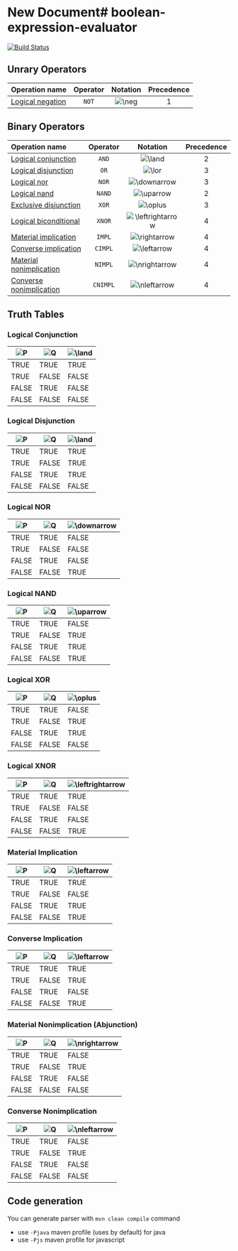 # New Document# boolean-expression-evaluator
[![Build Status](https://travis-ci.com/rifttech/boolean-expression-evaluator.svg?branch=master)](https://travis-ci.com/rifttech/boolean-expression-evaluator)

## Unrary Operators
| Operation name | Operator | Notation |Precedence
| :---         |     :---:      |    :---:      |   :---:      |
| [Logical negation](https://en.wikipedia.org/wiki/Logical_negation)   | ```NOT```     | <img src="https://latex.codecogs.com/svg.latex?\Large&space;\neg" title="\neg" />|1

## Binary Operators

| Operation name | Operator | Notation |Precedence
| :---         |     :---:      |    :---:      |   :---:      |
| [Logical conjunction](https://en.wikipedia.org/wiki/Logical_conjunction)   | ```AND```     | <img src="https://latex.codecogs.com/svg.latex?\Large&space;\land" title="\land" />|2
| [Logical disjunction](https://en.wikipedia.org/wiki/Logical_disjunction)     | ```OR```      |<img src="https://latex.codecogs.com/svg.latex?\Large&space;\lor" title="\lor" />|3
| [Logical nor](https://en.wikipedia.org/wiki/Logical_NOR)     | ```NOR```      |<img src="https://latex.codecogs.com/svg.latex?\Large&space;\downarrow" title="\downarrow" />|3|
| [Logical nand](https://en.wikipedia.org/wiki/Logical_NAND)     | ```NAND```      |<img src="https://latex.codecogs.com/svg.latex?\Large&space;\uparrow" title="\uparrow" />|2|
| [Exclusive disjunction](https://en.wikipedia.org/wiki/Exclusive_disjunction)     | ```XOR```      |<img src="https://latex.codecogs.com/svg.latex?\Large&space;\oplus" title="\oplus" />|3
| [Logical biconditional](https://en.wikipedia.org/wiki/Logical_biconditional)     | ```XNOR```      |<img src="https://latex.codecogs.com/svg.latex?\Large&space;\leftrightarrow" title="\leftrightarrow" />|4
| [Material implication](https://en.wikipedia.org/wiki/Material_conditional)     | ```IMPL```      |<img src="https://latex.codecogs.com/svg.latex?\Large&space;\rightarrow" title="\rightarrow" />|4|
| [Converse implication](https://en.wikipedia.org/wiki/Converse_implication)     | ```CIMPL```      |<img src="https://latex.codecogs.com/svg.latex?\Large&space;\leftarrow" title="\leftarrow" />|4|
| [Material nonimplication](https://en.wikipedia.org/wiki/Material_nonimplication)     | ```NIMPL```      |<img src="https://latex.codecogs.com/svg.latex?\Large&space;\nrightarrow" title="\nrightarrow" />|4|
| [Converse nonimplication](https://en.wikipedia.org/wiki/Converse_nonimplication)     | ```CNIMPL```      |<img src="https://latex.codecogs.com/svg.latex?\Large&space;\nleftarrow " title="\nleftarrow" />|4|


## Truth Tables

### Logical Conjunction

| <img src="https://latex.codecogs.com/svg.latex?\Large&space;P" title="P" /> | <img src="https://latex.codecogs.com/svg.latex?\Large&space;Q" title="Q" /> |<img src="https://latex.codecogs.com/svg.latex?\Large&space;P\land Q" title="\land" /> |
|------|------|-----|
| TRUE | TRUE | TRUE
| TRUE | FALSE | FALSE
| FALSE | TRUE | FALSE
| FALSE | FALSE | FALSE

### Logical Disjunction

| <img src="https://latex.codecogs.com/svg.latex?\Large&space;P" title="P" />  | <img src="https://latex.codecogs.com/svg.latex?\Large&space;Q" title="Q" /> | <img src="https://latex.codecogs.com/svg.latex?\Large&space;P\lor Q" title="\land" /> |
|------|------|-----|
| TRUE | TRUE | TRUE
| TRUE | FALSE | TRUE
| FALSE | TRUE | TRUE
| FALSE | FALSE | FALSE

### Logical NOR

| <img src="https://latex.codecogs.com/svg.latex?\Large&space;P" title="P" />  | <img src="https://latex.codecogs.com/svg.latex?\Large&space;Q" title="Q" /> | <img src="https://latex.codecogs.com/svg.latex?\Large&space;P\downarrow Q" title="\downarrow" /> |
|------|------|-----|
| TRUE | TRUE | FALSE
| TRUE | FALSE | FALSE
| FALSE | TRUE | FALSE
| FALSE | FALSE | TRUE


### Logical NAND

| <img src="https://latex.codecogs.com/svg.latex?\Large&space;P" title="P" />  | <img src="https://latex.codecogs.com/svg.latex?\Large&space;Q" title="Q" /> | <img src="https://latex.codecogs.com/svg.latex?\Large&space;P\uparrow Q" title="\uparrow" /> |
|------|------|-----|
| TRUE | TRUE | FALSE
| TRUE | FALSE | TRUE
| FALSE | TRUE | TRUE
| FALSE | FALSE | TRUE


### Logical XOR

| <img src="https://latex.codecogs.com/svg.latex?\Large&space;P" title="P" />  | <img src="https://latex.codecogs.com/svg.latex?\Large&space;Q" title="Q" /> | <img src="https://latex.codecogs.com/svg.latex?\Large&space;P\oplus Q" title="\oplus" /> |
|------|------|-----|
| TRUE | TRUE | FALSE
| TRUE | FALSE | TRUE
| FALSE | TRUE | TRUE
| FALSE | FALSE | FALSE



### Logical XNOR

| <img src="https://latex.codecogs.com/svg.latex?\Large&space;P" title="P" />  | <img src="https://latex.codecogs.com/svg.latex?\Large&space;Q" title="Q" /> | <img src="https://latex.codecogs.com/svg.latex?\Large&space;P\leftrightarrow Q" title="\leftrightarrow" /> |
|------|------|-----|
| TRUE | TRUE | TRUE
| TRUE | FALSE | FALSE
| FALSE | TRUE | FALSE
| FALSE | FALSE | TRUE


### Material Implication

| <img src="https://latex.codecogs.com/svg.latex?\Large&space;P" title="P" />  | <img src="https://latex.codecogs.com/svg.latex?\Large&space;Q" title="Q" /> | <img src="https://latex.codecogs.com/svg.latex?\Large&space;P\rightarrow Q" title="\leftarrow" />|
|------|------|-----|
| TRUE | TRUE | TRUE
| TRUE | FALSE | FALSE
| FALSE | TRUE | TRUE
| FALSE | FALSE | TRUE


### Converse Implication

| <img src="https://latex.codecogs.com/svg.latex?\Large&space;P" title="P" />  | <img src="https://latex.codecogs.com/svg.latex?\Large&space;Q" title="Q" /> | <img src="https://latex.codecogs.com/svg.latex?\Large&space;P\leftarrow Q" title="\leftarrow" /> |
|------|------|-----|
| TRUE | TRUE | TRUE
| TRUE | FALSE | TRUE
| FALSE | TRUE | FALSE
| FALSE | FALSE | TRUE



### Material Nonimplication (Abjunction)

| <img src="https://latex.codecogs.com/svg.latex?\Large&space;P" title="P" />  | <img src="https://latex.codecogs.com/svg.latex?\Large&space;Q" title="Q" /> | <img src="https://latex.codecogs.com/svg.latex?\Large&space;P\nrightarrow Q" title="\nrightarrow" /> |
|------|------|-----|
| TRUE | TRUE | FALSE
| TRUE | FALSE | TRUE
| FALSE | TRUE | FALSE
| FALSE | FALSE | FALSE


### Converse Nonimplication

| <img src="https://latex.codecogs.com/svg.latex?\Large&space;P" title="P" />  | <img src="https://latex.codecogs.com/svg.latex?\Large&space;Q" title="Q" /> | <img src="https://latex.codecogs.com/svg.latex?\Large&space;P\nleftarrow Q" title="\nleftarrow" /> |
|------|------|-----|
| TRUE | TRUE | FALSE
| TRUE | FALSE | TRUE
| FALSE | TRUE | FALSE
| FALSE | FALSE | FALSE

## Code generation

You can generate parser with ```mvn clean compile``` command

- use ```-Pjava``` maven profile (uses by default) for java
- use ``-Pjs`` maven profile for
javascript

